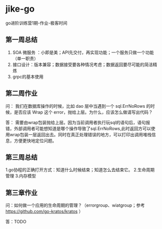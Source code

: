 # jike-go
go进阶训练营1期-作业-极客时间

## 第一周总结

1. SOA 微服务 ：小即是美；API先交付，再实现功能；一个服务只做一个功能（单一职责） 
2. 接口设计：版本兼容；数据接受要各种情况考虑；数据返回要尽可能的简洁精炼 
3. grpc的基本使用 

## 第二周作业

问： 我们在数据库操作的时候，比如 dao 层中当遇到一个 sql.ErrNoRows 的时候，是否应该 Wrap 这个 error，抛给上层。为什么，应该怎么做请写出代码？ 

答： 需要由wrap包装抛给上层。因为当前调用者执行玩sql的语句后，语句报错，外部调用者可能想知道是哪个操作导致了sql.ErrNoRows,此时返回方可以使用wrap包装一层返回出去。同时在真正处理错误的地方，可以打印出调用堆栈信息，方便更快地定位问题。

## 第三周总结

1.go协程的正确打开方式：知道什么时候结束；知道怎么去结束它。 
2.生命周期管理 
3.内存模型 

## 第三章作业

问：如何做一个应用的生命周期的管理？（errorgroup、wiatgroup；参考 https://github.com/go-kratos/kratos ）

答：TODO
